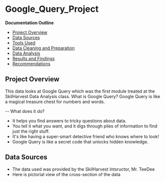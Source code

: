 # Google_Query_Project
                                                                    
**Documentation Outline**
- [Project Overview](Project_Overview)
- [Data Sources](Data-Sources)
- [Tools Used](Tools-Used)
- [Data Cleaning and Preparation](Data-Cleaning-and-Preparation)
- [Data Analysis](Data-Analysis)
- [Results and Findings](Results-/-Findings)
- [Recommendations](Recommendations)

## Project Overview
This data looks at Google Query which was the first module treated at the SkilHarvest Data Analysis class.
What is Google Query?
Google Query is like a magical treasure chest for numbers and words.

-- What does it do?
- It helps you find answers to tricky questions about data.
- You tell it what you want, and it digs through piles of information to find just the right stuff.
- It's like having a super-smart detective friend who knows where to look!
- Google Query is like a secret code that unlocks hidden knowledge.

## Data Sources
- The data used was provided by the SkilHarvest Intsructor, Mr. TeeDee
- Here is pictorial view of the cross-section of the data
  ![]()
